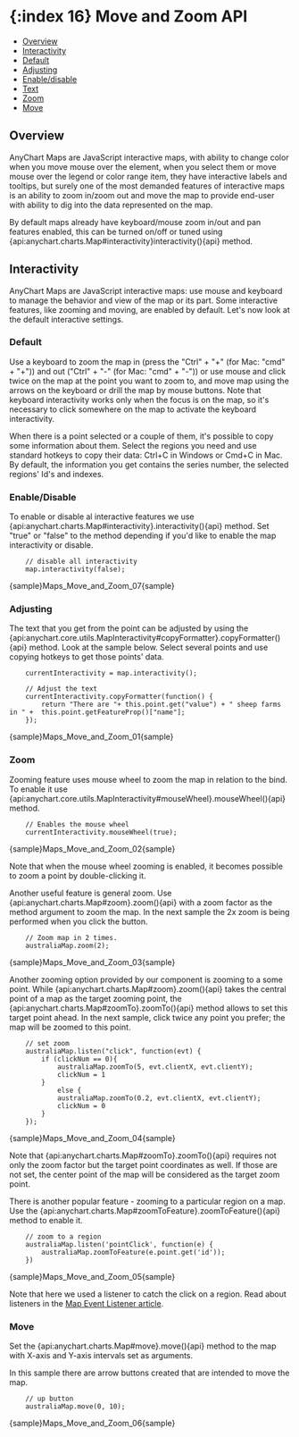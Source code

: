 {:index 16}
Move and Zoom API
=================

* [Overview](#overview)
* [Interactivity](#interactivity)
 * [Default](#default)
 * [Adjusting](#adjusting)
  * [Enable/disable](#enable/disable)
  * [Text](#text)
  * [Zoom](#zoom)
  * [Move](#move)


## Overview


AnyChart Maps are JavaScript interactive maps, with ability to change color when you move mouse over the element, when you select them or move mouse over the legend or color range item, they have interactive labels and tooltips, but surely one of the most demanded features of interactive maps is an ability to zoom in/zoom out and move the map to provide end-user with ability to dig into the data represented on the map.

By default maps already have keyboard/mouse zoom in/out and pan features enabled, this can be turned on/off or tuned using {api:anychart.charts.Map#interactivity}interactivity(){api} method.


## Interactivity

AnyChart Maps are JavaScript interactive maps: use mouse and keyboard to manage the behavior and view of the map or its part. Some interactive features, like zooming and moving, are enabled by default. Let's now look at the default interactive settings.


### Default

Use a keyboard to zoom the map in (press the "Ctrl" + "+" (for Mac: "cmd" + "+")) and out ("Ctrl" + "-" (for Mac: "cmd" + "-")) or use mouse and click twice on the map at the point you want to zoom to, and move map using the arrows on the keyboard or drill the map by mouse buttons. Note that keyboard interactivity works only when the focus is on the map, so it's necessary to click somewhere on the map to activate the keyboard interactivity.

When there is a point selected or a couple of them, it's possible to copy some information about them. Select the regions you need and use standard hotkeys to copy their data: Ctrl+C in Windows or Cmd+C in Mac. By default, the information you get contains the series number, the selected regions' Id's and indexes. 

### Enable/Disable

To enable or disable al interactive features we use {api:anychart.charts.Map#interactivity}.interactivity(){api} method. Set "true" or "false" to the method depending if you'd like to enable the map interactivity or disable.

```
    // disable all interactivity
    map.interactivity(false);
```

{sample}Maps\_Move\_and\_Zoom\_07{sample}


### Adjusting

The text that you get from the point can be adjusted by using the {api:anychart.core.utils.MapInteractivity#copyFormatter}.copyFormatter(){api} method. Look at the sample below. Select several points and use copying hotkeys to get those points' data.


```
    currentInteractivity = map.interactivity();

    // Adjust the text
    currentInteractivity.copyFormatter(function() {
        return "There are "+ this.point.get("value") + " sheep farms in " +  this.point.getFeatureProp()["name"];
    });
```

{sample}Maps\_Move\_and\_Zoom\_01{sample}



### Zoom

Zooming feature uses mouse wheel to zoom the map in relation to the bind. To enable it use {api:anychart.core.utils.MapInteractivity#mouseWheel}.mouseWheel(){api} method.

```
    // Enables the mouse wheel
    currentInteractivity.mouseWheel(true);
```

{sample}Maps\_Move\_and\_Zoom\_02{sample}

Note that when the mouse wheel zooming is enabled, it becomes possible to zoom a point by double-clicking it.

Another useful feature is general zoom. Use {api:anychart.charts.Map#zoom}.zoom(){api} with a zoom factor as the method argument to zoom the map. In the next sample the 2x zoom is being performed when you click the button.

```
    // Zoom map in 2 times.
    australiaMap.zoom(2);
```

{sample}Maps\_Move\_and\_Zoom\_03{sample}

Another zooming option provided by our component is zooming to a some point. While {api:anychart.charts.Map#zoom}.zoom(){api} takes the central point of a map as the target zooming point, the {api:anychart.charts.Map#zoomTo}.zoomTo(){api} method allows to set this target point ahead. In the next sample, click twice any point you prefer; the map will be zoomed to this point.

```
    // set zoom
    australiaMap.listen("click", function(evt) {
        if (clickNum == 0){                 
            australiaMap.zoomTo(5, evt.clientX, evt.clientY);
            clickNum = 1
        }
            else {
            australiaMap.zoomTo(0.2, evt.clientX, evt.clientY);
            clickNum = 0
        }
    });
```

{sample}Maps\_Move\_and\_Zoom\_04{sample}

Note that {api:anychart.charts.Map#zoomTo}.zoomTo(){api} requires not only the zoom factor but the target point coordinates as well. If those are not set, the center point of the map will be considered as the target zoom point.


There is another popular feature - zooming to a particular region on a map. Use the {api:anychart.charts.Map#zoomToFeature}.zoomToFeature(){api} method to enable it.

```
    // zoom to a region
    australiaMap.listen('pointClick', function(e) {
        australiaMap.zoomToFeature(e.point.get('id'));
    })
```

{sample}Maps\_Move\_and\_Zoom\_05{sample}

Note that here we used a listener to catch the click on a region. Read about listeners in the [Map Event Listener article](Event_Listeners).


### Move

Set the {api:anychart.charts.Map#move}.move(){api} method to the map with X-axis and Y-axis intervals set as arguments.

In this sample there are arrow buttons created that are intended to move the map.

```
    // up button
    australiaMap.move(0, 10);
```

{sample}Maps\_Move\_and\_Zoom\_06{sample}

